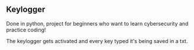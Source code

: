 ## Keylogger
Done in python, project for beginners who want to learn cybersecurity and practice coding!

The keylogger gets activated and every key typed it's being saved in a txt.
